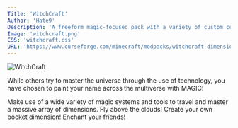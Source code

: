 ```yaml
---
Title: 'WitchCraft'
Author: 'Hate9'
Description: 'A freeform magic-focused pack with a variety of custom content'
Image: 'witchcraft.png'
CSS: 'witchcraft.css'
URL: 'https://www.curseforge.com/minecraft/modpacks/witchcraft-dimensions'
---
```

![WitchCraft](https://media.forgecdn.net/attachments/313/616/title.png)

While others try to master the universe  through the use of technology, you have chosen to paint your name across the multiverse with MAGIC!

Make use of a wide variety of magic systems and tools to travel and master a massive array of dimensions. Fly above the clouds! Create your own pocket dimension! Enchant your friends!

